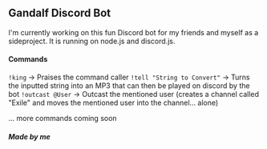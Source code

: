 ## Gandalf Discord Bot

I'm currently working on this fun Discord bot for my friends and myself as a sideproject.
It is running on node.js and discord.js. 

#### Commands

`!king` -> Praises the command caller
`!tell "String to Convert"` -> Turns the inputted string into an MP3 that can then be played on discord by the bot
`!outcast @User` ->  Outcast the mentioned user (creates a channel called "Exile" and moves the mentioned user into the channel... alone)

... more commands coming soon

##### Made by me
